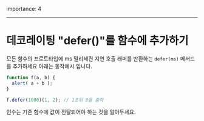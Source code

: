 importance: 4

---

# 데코레이팅 "defer()"를 함수에 추가하기

모든 함수의 프로토타입에 ms 밀리세컨 지연 호출 래퍼를 반환하는 `defer(ms)` 메서드를 추가하세요 
아래는 동작예시 입니다.
```js
function f(a, b) {
  alert( a + b );
}

f.defer(1000)(1, 2); // 1초뒤 3을 출력
```

인수는 기존 함수에 값이 전달되어야 하는 것을 알아두세요.
